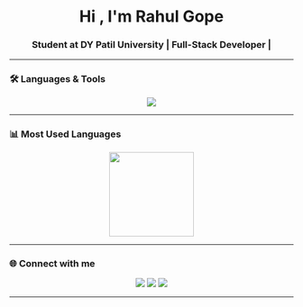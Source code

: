 <h1 align="center">Hi , I'm Rahul Gope</h1>
<h3 align="center">Student at DY Patil University | Full-Stack Developer |</h3>

---

### 🛠️ Languages & Tools
<p align="center">
  <img src="https://skillicons.dev/icons?i=html,css,js,react,nodejs,python,mongodb,git,figma,flutter,firebase,postman,sklearn&perline=8" />
</p>

---

### 📊 Most Used Languages
<p align="center">
  <img src="https://github-readme-stats.vercel.app/api/top-langs/?username=rahulgope45&layout=donut&theme=radical&size_weight=0.5&count_weight=0.5" height="150"/>
</p>

---

### 🌐 Connect with me
<p align="center">
  <a href="https://rahul-gope.vercel.app" target="_blank"><img src="https://img.shields.io/badge/Portfolio-%23000000.svg?&style=for-the-badge&logo=vercel&logoColor=white" /></a>
  <a href="https://twitter.com/rahul26664125" target="_blank"><img src="https://img.shields.io/badge/Twitter-%231DA1F2.svg?&style=for-the-badge&logo=twitter&logoColor=white" /></a>
  <a href="https://linkedin.com/in/rahul-gope-dev0" target="_blank"><img src="https://img.shields.io/badge/LinkedIn-%230077B5.svg?&style=for-the-badge&logo=linkedin&logoColor=white" /></a>
  
</p>

---
